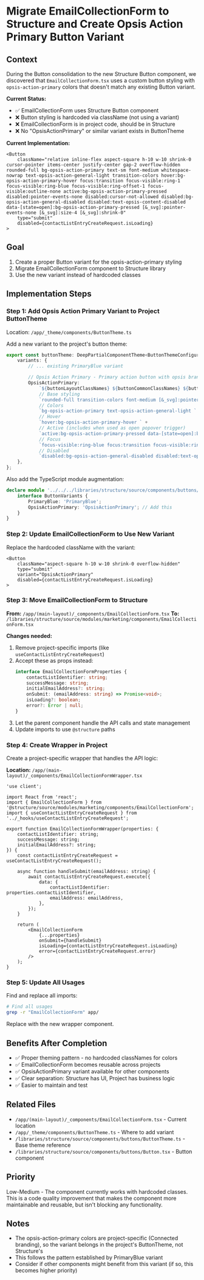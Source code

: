 # Migrate EmailCollectionForm to Structure and Create Opsis Action Primary Button Variant

## Context

During the Button consolidation to the new Structure Button component, we discovered that `EmailCollectionForm.tsx` uses a custom button styling with `opsis-action-primary` colors that doesn't match any existing Button variant.

**Current Status:**

-   ✅ EmailCollectionForm uses Structure Button component
-   ❌ Button styling is hardcoded via className (not using a variant)
-   ❌ EmailCollectionForm is in project code, should be in Structure
-   ❌ No "OpsisActionPrimary" or similar variant exists in ButtonTheme

**Current Implementation:**

```tsx
<Button
    className="relative inline-flex aspect-square h-10 w-10 shrink-0 cursor-pointer items-center justify-center gap-2 overflow-hidden rounded-full bg-opsis-action-primary text-sm font-medium whitespace-nowrap text-opsis-action-general-light transition-colors hover:bg-opsis-action-primary-hover focus:transition focus-visible:ring-1 focus-visible:ring-blue focus-visible:ring-offset-1 focus-visible:outline-none active:bg-opsis-action-primary-pressed disabled:pointer-events-none disabled:cursor-not-allowed disabled:bg-opsis-action-general-disabled disabled:text-opsis-content-disabled data-[state=open]:bg-opsis-action-primary-pressed [&_svg]:pointer-events-none [&_svg]:size-4 [&_svg]:shrink-0"
    type="submit"
    disabled={contactListEntryCreateRequest.isLoading}
>
```

## Goal

1. Create a proper Button variant for the opsis-action-primary styling
2. Migrate EmailCollectionForm component to Structure library
3. Use the new variant instead of hardcoded classes

## Implementation Steps

### Step 1: Add Opsis Action Primary Variant to Project ButtonTheme

Location: `/app/_theme/components/ButtonTheme.ts`

Add a new variant to the project's button theme:

```typescript
export const buttonTheme: DeepPartialComponentTheme<ButtonThemeConfiguration> = {
    variants: {
        // ... existing PrimaryBlue variant

        // Opsis Action Primary - Primary action button with opsis brand colors
        OpsisActionPrimary:
            `${buttonLayoutClassNames} ${buttonCommonClassNames} ${buttonCenteredClassNames} ${buttonFocusClassNames} ` +
            // Base styling
            `rounded-full transition-colors font-medium [&_svg]:pointer-events-none [&_svg]:size-4 [&_svg]:shrink-0 ` +
            // Colors
            `bg-opsis-action-primary text-opsis-action-general-light ` +
            // Hover
            `hover:bg-opsis-action-primary-hover ` +
            // Active (includes when used as open popover trigger)
            `active:bg-opsis-action-primary-pressed data-[state=open]:bg-opsis-action-primary-pressed ` +
            // Focus
            `focus-visible:ring-blue focus:transition focus-visible:ring-1 focus-visible:ring-offset-1 ` +
            // Disabled
            `disabled:bg-opsis-action-general-disabled disabled:text-opsis-content-disabled`,
    },
};
```

Also add the TypeScript module augmentation:

```typescript
declare module '../../../libraries/structure/source/components/buttons/ButtonTheme' {
    interface ButtonVariants {
        PrimaryBlue: 'PrimaryBlue';
        OpsisActionPrimary: 'OpsisActionPrimary'; // Add this
    }
}
```

### Step 2: Update EmailCollectionForm to Use New Variant

Replace the hardcoded className with the variant:

```tsx
<Button
    className="aspect-square h-10 w-10 shrink-0 overflow-hidden"
    type="submit"
    variant="OpsisActionPrimary"
    disabled={contactListEntryCreateRequest.isLoading}
>
```

### Step 3: Move EmailCollectionForm to Structure

**From:** `/app/(main-layout)/_components/EmailCollectionForm.tsx`
**To:** `/libraries/structure/source/modules/marketing/components/EmailCollectionForm.tsx`

**Changes needed:**

1. Remove project-specific imports (like `useContactListEntryCreateRequest`)
2. Accept these as props instead:
    ```typescript
    interface EmailCollectionFormProperties {
        contactListIdentifier: string;
        successMessage: string;
        initialEmailAddress?: string;
        onSubmit: (emailAddress: string) => Promise<void>;
        isLoading?: boolean;
        error?: Error | null;
    }
    ```
3. Let the parent component handle the API calls and state management
4. Update imports to use `@structure` paths

### Step 4: Create Wrapper in Project

Create a project-specific wrapper that handles the API logic:

**Location:** `/app/(main-layout)/_components/EmailCollectionFormWrapper.tsx`

```tsx
'use client';

import React from 'react';
import { EmailCollectionForm } from '@structure/source/modules/marketing/components/EmailCollectionForm';
import { useContactListEntryCreateRequest } from '../_hooks/useContactListEntryCreateRequest';

export function EmailCollectionFormWrapper(properties: {
    contactListIdentifier: string;
    successMessage: string;
    initialEmailAddress?: string;
}) {
    const contactListEntryCreateRequest = useContactListEntryCreateRequest();

    async function handleSubmit(emailAddress: string) {
        await contactListEntryCreateRequest.execute({
            data: {
                contactListIdentifier: properties.contactListIdentifier,
                emailAddress: emailAddress,
            },
        });
    }

    return (
        <EmailCollectionForm
            {...properties}
            onSubmit={handleSubmit}
            isLoading={contactListEntryCreateRequest.isLoading}
            error={contactListEntryCreateRequest.error}
        />
    );
}
```

### Step 5: Update All Usages

Find and replace all imports:

```bash
# Find all usages
grep -r "EmailCollectionForm" app/
```

Replace with the new wrapper component.

## Benefits After Completion

-   ✅ Proper theming pattern - no hardcoded classNames for colors
-   ✅ EmailCollectionForm becomes reusable across projects
-   ✅ OpsisActionPrimary variant available for other components
-   ✅ Clear separation: Structure has UI, Project has business logic
-   ✅ Easier to maintain and test

## Related Files

-   `/app/(main-layout)/_components/EmailCollectionForm.tsx` - Current location
-   `/app/_theme/components/ButtonTheme.ts` - Where to add variant
-   `/libraries/structure/source/components/buttons/ButtonTheme.ts` - Base theme reference
-   `/libraries/structure/source/components/buttons/Button.tsx` - Button component

## Priority

Low-Medium - The component currently works with hardcoded classes. This is a code quality improvement that makes the component more maintainable and reusable, but isn't blocking any functionality.

## Notes

-   The opsis-action-primary colors are project-specific (Connected branding), so the variant belongs in the project's ButtonTheme, not Structure's
-   This follows the pattern established by PrimaryBlue variant
-   Consider if other components might benefit from this variant (if so, this becomes higher priority)
